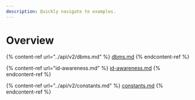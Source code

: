 ```yaml
---
description: Quickly navigate to examples.
---
```


# Overview

{% content-ref url="../api/v2/dbms.md" %}
[dbms.md](../api/v2/dbms.md)
{% endcontent-ref %}

{% content-ref url="id-awareness.md" %}
[id-awareness.md](id-awareness.md)
{% endcontent-ref %}

{% content-ref url="../api/v2/constants.md" %}
[constants.md](../api/v2/constants.md)
{% endcontent-ref %}
